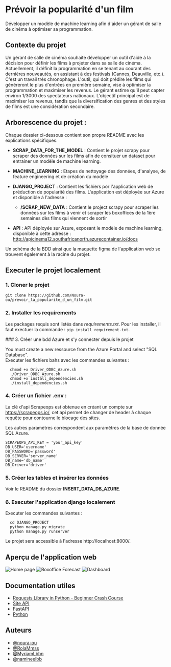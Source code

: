 # Prévoir la popularité d'un film
Développer un modèle de machine learning afin d'aider un gérant de salle de cinéma à optimiser sa programmation.

## Contexte du projet
Un gérant de salle de cinéma souhaite développer un outil d'aide à la décision pour définir les films à projeter dans sa salle de cinéma.  Actuellement, il définit la programmation en se tenant au courant des dernières nouveautés, en assistant à des festivals (Cannes, Deauville, etc.). C'est un travail très chronophage. L'outil, qui doit prédire les films qui généreront le plus d'entrées en première semaine, vise à optimiser la programmation et maximiser les revenus. 
Le gérant estime qu'il peut capter environ 1/3000 des spectateurs nationaux. L'objectif principal est de maximiser les revenus, tandis que la diversification des genres et des styles de films est une considération secondaire.

## Arborescence du projet : 
Chaque dossier ci-dessous contient son propre README avec les explications spécifiques.

 - **SCRAP_DATA_FOR_THE_MODEL** : Contient le projet scrapy pour scraper des données sur les films afin de consituer un dataset pour entrainer un modèle de machine learning.

 - **MACHINE_LEARNING** : Etapes de nettoyage des données, d'analyse, de feature engineering et de création du modèle

 - **DJANGO_PROJECT** : Contient les fichiers por l'application web de préduction de popularité des films.  L'application est déployée sur Azure et disponible à l'adresse :
    - **/SCRAP_NEW_DATA** : Contient le project scrapy pour scraper les données sur les films à venir et scraper les boxoffices de la 1ère semaines dès films qui viennent de sortir

- **API** : API déployée sur Azure, exposant le modèle de machine learning, disponible à cette adresse : http://apicinema12.southafricanorth.azurecontainer.io/docs

Un schéma de la BDD ainsi que la maquette figma de l'application web se trouvent également à la racine du projet.

## Executer le projet localement
### 1. Cloner le projet
```
git clone https://github.com/Noura-ou/prevoir_la_popularite_d_un_film.git
```


### 2. Installer les requirements
Les packages requis sont listés dans *requirements.txt*. Pour les installer, il faut exectuer la commande : `pip install requirement.txt`.

### 3. Créer une bdd Azure et s'y connecter depuis le projet 

You must create a new ressource from the Azure Portal and select "SQL Database".  
Executer les fichiers bahs avec les commandes suivantes : 
```
  chmod +x Driver_ODBC_Azure.sh  
  ./Driver_ODBC_Azure.sh  
  chmod +x install_dependencies.sh  
  ./install_dependencies.sh  
```

### 4. Créer un fichier **.env** :   
La clé d'api Scrapeops est obtenue en créant un compte sur https://scrapeops.io/, cet api permet de changer de header à chaque requête pour contourne le blocage des sites.

Les autres paramètres correspondent aux paramètres de la base de donnée SQL Azure.
```
SCRAPEOPS_API_KEY = 'your_api_key'  
DB_USER='username'
DB_PASSWORD='password'
DB_SERVER='server_name'
DB_name='db_name'
DB_Driver='driver'
```

### 5. Créer les tables et insérer les données
Voir le README du dossier **INSERT_DATA_DB_AZURE**.

### 6. Executer l'application django localement

Executer les commandes suivantes :
```
  cd DJANGO_PROJECT
  python manage.py migrate  
  python manage.py runserver  
```
Le projet sera accessible à l'adresse http://localhost:8000/.

## Aperçu de l'application web 

![Home page](/Screenshots_web_app/homepage.jpg "Home page")
![Boxoffice Forecast](/Screenshots_web_app/homepage.jpg "Boxoffice Forecast")
![Dashboard](/Screenshots_web_app/homepage.jpg "Dashboard")


## Documentation utiles

- [Requests Library in Python - Beginner Crash Course](https://www.youtube.com/watch?v=Xi1F2ZMAZ7Q)
- [Site API](https://openweathermap.org/api/hourly-forecast#name5)
- [FastAPI](https://fastapi.tiangolo.com/) 
- [Python](https://docs.python.org/3/)


## Auteurs

- [@noura-ou](https://github.com/Noura-ou)
- [@RolaMmss](https://github.com/RolaMmss)
- [@MyriamLbhn](https://github.com/MyriamLbhn)
- [@namineelbb ](https://github.com/amineelbb)



